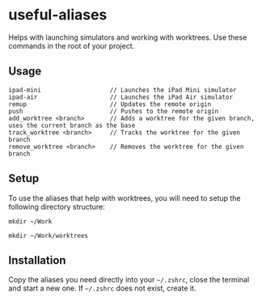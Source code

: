 # useful-aliases

Helps with launching simulators and working with worktrees. Use these commands in the root of your project.

## Usage
```
ipad-mini                   // Launches the iPad Mini simulator
ipad-air                    // Launches the iPad Air simulator
remup                       // Updates the remote origin
push                        // Pushes to the remote origin
add_worktree <branch>       // Adds a worktree for the given branch, uses the current branch as the base
track_worktree <branch>     // Tracks the worktree for the given branch
remove_worktree <branch>    // Removes the worktree for the given branch
```

## Setup
To use the aliases that help with worktrees, you will need to setup the following directory structure:

```
mkdir ~/Work

mkdir ~/Work/worktrees
```

## Installation

Copy the aliases you need directly into your `~/.zshrc`, close the terminal and start a new one. If `~/.zshrc` does not exist, create it.